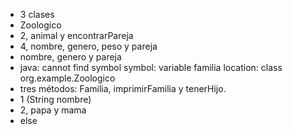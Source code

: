 - 3 clases
- Zoologico
- 2, animal y encontrarPareja
- 4, nombre, genero, peso y pareja
- nombre, genero y pareja
- java: cannot find symbol
  symbol:   variable familia
  location: class org.example.Zoologico
-  tres métodos: Familia, imprimirFamilia y tenerHijo.
- 1 (String nombre)
- 2, papa y mama
- else